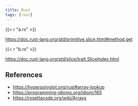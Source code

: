 ```yaml
---
title: Rust
tags: [rust]
---
```


{{< r "a.rs" >}}

<https://doc.rust-lang.org/std/primitive.slice.html#method.get>

{{< r "b.rs" >}}

<https://doc.rust-lang.org/std/slice/trait.SliceIndex.html>

## References

- <https://hyperpolyglot.org/rust#array-lookup>
- <https://programming-idioms.org/idiom/165>
- <https://rosettacode.org/wiki/Arrays>
